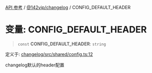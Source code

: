 [API 参考](../../../index.md) / [@142vip/changelog](../index.md) / CONFIG\_DEFAULT\_HEADER

# 变量: CONFIG\_DEFAULT\_HEADER

> `const` **CONFIG\_DEFAULT\_HEADER**: `string`

定义于: [changelog/src/shared/config.ts:12](https://github.com/142vip/core-x/blob/d59cdcda9f62fc93dcb0efb54c66772997c75711/packages/changelog/src/shared/config.ts#L12)

changelog默认的header配置
